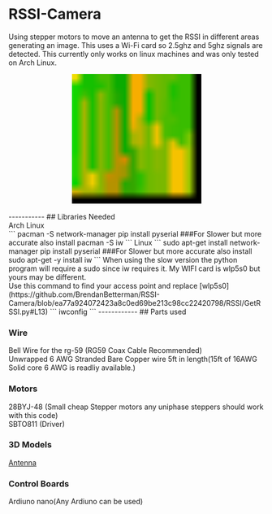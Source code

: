 # RSSI-Camera
Using stepper motors to move an antenna to get the RSSI in different areas generating an image. This uses a Wi-Fi card so 2.5ghz and 5ghz signals are detected.
This currently only works on linux machines and was only tested on Arch Linux. <br>
<p align="center">
  <img src="https://github.com/BrendanBetterman/RSSI-Camera/blob/main/ImageProcessing/test.png" width="255" title="First Image"  style="image-rendering: crisp-edges;" >
</p>
-----------
## Libraries Needed<br />
Arch Linux<br />
```
pacman -S network-manager 
pip install pyserial
###For Slower but more accurate also install
pacman -S iw
```
Linux
```
sudo apt-get install network-manager
pip install pyserial
###For Slower but more accurate also install
sudo apt-get -y install iw
```
When using the slow version the python program will require a sudo since iw requires it. My WIFI card is wlp5s0 but yours may be different.<br/>
Use this command to find your access point and replace [wlp5s0](https://github.com/BrendanBetterman/RSSI-Camera/blob/ea77a924072423a8c0ed69be213c98cc22420798/RSSI/GetRSSI.py#L13)
```
iwconfig
```
------------
## Parts used<br />

### Wire <br/>
Bell Wire for the rg-59 (RG59 Coax Cable Recommended)<br/>
Unwrapped 6 AWG Stranded Bare Copper wire 5ft in length(15ft of 16AWG Solid core 6 AWG is readliy available.)<br/>
### Motors<br/>
28BYJ-48 (Small cheap Stepper motors any uniphase steppers should work with this code)<br/>
SBTO811 (Driver)<br/>
### 3D Models<br/>
[Antenna](https://www.thingiverse.com/thing:3130541)
### Control Boards<br/>
Ardiuno nano(Any Ardiuno can be used)<br/>
